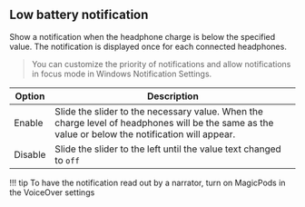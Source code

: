 ## Low battery notification

Show a notification when the headphone charge is below the specified value. The notification is displayed once for each connected headphones.

> You can customize the priority of notifications and allow notifications in focus mode in Windows Notification Settings.

| Option  | Description                                                                                                                                       |
| ------- | ------------------------------------------------------------------------------------------------------------------------------------------------- |
| Enable  | Slide the slider to the necessary value. When the charge level of headphones will be the same as the value or below the notification will appear. |
| Disable | Slide the slider to the left until the value text changed to `off`                                                                                | 

!!! tip
    To have the notification read out by a narrator, turn on MagicPods in the VoiceOver settings